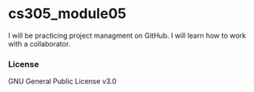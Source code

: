 # cs305_module05
I will be practicing project managment on GitHub. I will learn how to work with a collaborator.

### License
GNU General Public License v3.0
